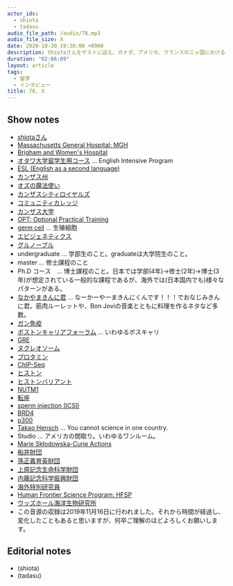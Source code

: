 ```yaml
---
actor_ids:
  - shiota
  - tadasu
audio_file_path: /audio/78.mp3
audio_file_size: X
date: 2020-10-30 19:30:00 +0900
description: Shiotaさんをゲストに迎え、カナダ、アメリカ、フランスの三ヶ国における留学体験(学部-博士-ポスドク)についてお聞きしました。
duration: "02:06:09"
layout: article
tags:
  - 留学
  - インタビュー
title: 78. X
---
```


## Show notes
- [shiotaさん](https://twitter.com/SHIO_aka_Hitosh)
- [Massachusetts General Hospital: MGH](https://www.massgeneral.org/)
- [Brigham and Women's Hospital](https://www.brighamandwomens.org/)
- [オタワ大学留学生用コース](https://eip.uottawa.ca/en) ... English Intensive Program
- [ESL (English as a second language)](https://en.wikipedia.org/wiki/English_as_a_second_or_foreign_language)
- [カンザス州](https://ja.wikipedia.org/wiki/%E3%82%AB%E3%83%B3%E3%82%B6%E3%82%B9%E5%B7%9E)
- [オズの魔法使い](https://ja.wikipedia.org/wiki/%E3%82%AA%E3%82%BA%E3%81%AE%E9%AD%94%E6%B3%95%E4%BD%BF%E3%81%84)
- [カンザスシティロイヤルズ](https://www.mlb.com/royals)
- [コミュニティカレッジ](https://www.ryugaku.ne.jp/twoyear/knowledge/commucolle)
- [カンザス大学](https://ja.wikipedia.org/wiki/%E3%82%AB%E3%83%B3%E3%82%B6%E3%82%B9%E5%A4%A7%E5%AD%A6)
- [OPT: Optional Practical Training](https://www.uscis.gov/working-in-the-united-states/students-and-exchange-visitors/optional-practical-training-opt-for-f-1-students)
- [germ cell](https://en.wikipedia.org/wiki/Germ_cell) ... 生殖細胞
- [エピジェネティクス](https://ja.wikipedia.org/wiki/%E3%82%A8%E3%83%94%E3%82%B8%E3%82%A7%E3%83%8D%E3%83%86%E3%82%A3%E3%82%AF%E3%82%B9)
- [グルノーブル](https://ja.wikipedia.org/wiki/%E3%82%B0%E3%83%AB%E3%83%8E%E3%83%BC%E3%83%96%E3%83%AB)
- undergraduate ... 学部生のこと。graduateは大学院生のこと。
- master ... 修士課程のこと
- Ph.D コース　...  博士課程のこと。日本では学部(4年)->修士(2年)->博士(3年)が想定されている一般的な課程であるが、海外では(日本国内でも)様々なパターンがある。
- [なかやまきんに君](https://www.youtube.com/channel/UCOUu8YlbaPz0W2TyFTZHvjA) ... なーかーやーまきんにくんです！！！でおなじみきんに君。筋肉ルーレットや、Bon Joviの音楽とともに料理を作るネタなど多数。
- [ガン免疫](https://ganjoho.jp/public/dia_tre/treatment/immunotherapy/immu02.html)
- [ボストンキャリアフォーラム](https://careerforum.net/ja/event/bos/) ... いわゆるボスキャリ
- [GRE](https://www.ets.org/gre)
- [ヌクレオソーム](https://ja.wikipedia.org/wiki/%E3%83%8C%E3%82%AF%E3%83%AC%E3%82%AA%E3%82%BD%E3%83%BC%E3%83%A0)
- [プロタミン](https://ja.wikipedia.org/wiki/%E3%83%97%E3%83%AD%E3%82%BF%E3%83%9F%E3%83%B3)
- [ChIP-Seq](https://en.wikipedia.org/wiki/ChIP_sequencing)
- [ヒストン](https://ja.wikipedia.org/wiki/%E3%83%92%E3%82%B9%E3%83%88%E3%83%B3)
- [ヒストンバリアント](http://www.m-review.co.jp/files/tachiyomi_J0016_2202_0051-0055.pdf)
- [NUTM1](https://www.uniprot.org/uniprot/Q86Y26)
- [転座](https://ja.wikipedia.org/wiki/%E6%9F%93%E8%89%B2%E4%BD%93%E8%BB%A2%E5%BA%A7)
- [sperm injection (ICSI)](https://www.reproductivefacts.org/news-and-publications/patient-fact-sheets-and-booklets/documents/fact-sheets-and-info-booklets/what-is-intracytoplasmic-sperm-injection-icsi/)
- [BRD4](https://www.uniprot.org/uniprot/O60885)
- [p300](https://www.uniprot.org/uniprot/Q09472)
- [Takao Hensch](https://www.mcb.harvard.edu/directory/takao-hensch/) ... You cannot science in one country.
- Studio ... アメリカの間取り。いわゆるワンルーム。
- [Marie Skłodowska-Curie Actions](https://ec.europa.eu/research/mariecurieactions/)
- [船井財団](https://funaifound.or.jp/)
- [孫正義育英財団](https://masason-foundation.org/)
- [上原記念生命科学財団](https://www.ueharazaidan.or.jp/)
- [内藤記念科学振興財団](https://www.naito-f.or.jp/jp/index.php)
- [海外特別研究員](https://www.jsps.go.jp/j-ab/)
- [Human Frontier Science Program: HFSP](https://www.hfsp.org/)
- [ウッズホール海洋生物研究所](https://www.mbl.edu/)
- この音源の収録は2019年11月16日に行われました。それから時間が経過し、変化したこともあると思いますが、何卒ご理解のほどよろしくお願いします。

## Editorial notes
- (shiota)
- (tadasu)

